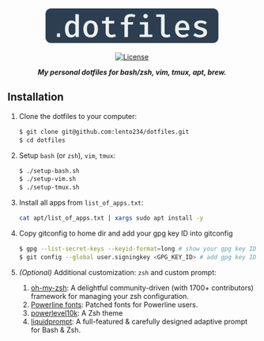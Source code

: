 <div align="center">

<h1>
    <img width="350" align="center" src="assets/dotfiles-logo.svg">
</h1>

[![License](https://img.shields.io/badge/license-MIT-blue?style=flat-square&labelColor=000000)](#license)

***My personal dotfiles for bash/zsh, vim, tmux, apt, brew.***

</div>

## Installation

1. Clone the dotfiles to your computer:

    ```bash
    $ git clone git@github.com:lento234/dotfiles.git
    $ cd dotfiles
    ```

2. Setup `bash` (or `zsh`), `vim`, `tmux`:

    ```bash
    $ ./setup-bash.sh
    $ ./setup-vim.sh
    $ ./setup-tmux.sh
    ```
3. Install all apps from `list_of_apps.txt`:

    ```bash
    cat apt/list_of_apps.txt | xargs sudo apt install -y
    ```

4. Copy gitconfig to home dir and add your gpg key ID into gitconfig

    ```bash
    $ gpg --list-secret-keys --keyid-format=long # show your gpg key IDs
    $ git config --global user.signingkey <GPG_KEY_ID> # add gpg key ID into gitconfi
    ```

5. *(Optional)* Additional customization: `zsh` and custom prompt:

    1. [oh-my-zsh](https://github.com/ohmyzsh/ohmyzsh): A delightful community-driven (with 1700+ contributors) framework for managing your zsh configuration.
    2. [Powerline fonts](https://github.com/powerline/fonts):  Patched fonts for Powerline users.
    3. [powerlevel10k](https://github.com/romkatv/powerlevel10k): A Zsh theme
    4. [liquidprompt](https://github.com/nojhan/liquidprompt):  A full-featured & carefully designed adaptive prompt for Bash & Zsh.

